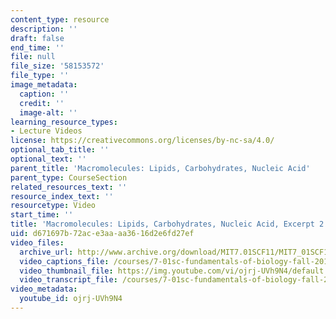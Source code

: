 ```yaml
---
content_type: resource
description: ''
draft: false
end_time: ''
file: null
file_size: '58153572'
file_type: ''
image_metadata:
  caption: ''
  credit: ''
  image-alt: ''
learning_resource_types:
- Lecture Videos
license: https://creativecommons.org/licenses/by-nc-sa/4.0/
optional_tab_title: ''
optional_text: ''
parent_title: 'Macromolecules: Lipids, Carbohydrates, Nucleic Acid'
parent_type: CourseSection
related_resources_text: ''
resource_index_text: ''
resourcetype: Video
start_time: ''
title: 'Macromolecules: Lipids, Carbohydrates, Nucleic Acid, Excerpt 2'
uid: d671697b-72ac-e3aa-aa36-16d2e6fd27ef
video_files:
  archive_url: http://www.archive.org/download/MIT7.01SCF11/MIT7_01SCF11_track12_300k.mp4
  video_captions_file: /courses/7-01sc-fundamentals-of-biology-fall-2011/bb58d07bd89b5dc882e26e0e573960f2_ojrj-UVh9N4.vtt
  video_thumbnail_file: https://img.youtube.com/vi/ojrj-UVh9N4/default.jpg
  video_transcript_file: /courses/7-01sc-fundamentals-of-biology-fall-2011/c792c461dda3ec94fb84b2992814efe1_ojrj-UVh9N4.pdf
video_metadata:
  youtube_id: ojrj-UVh9N4
---
```

